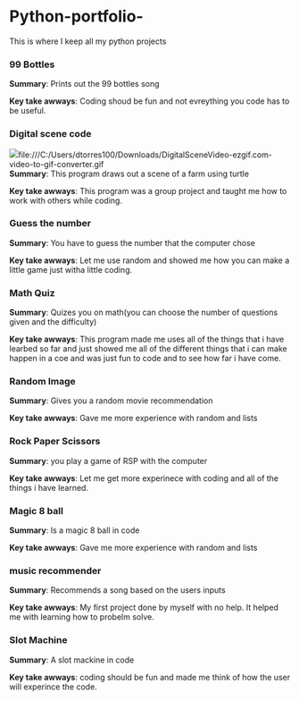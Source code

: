 # Python-portfolio-
This is where I keep all my python projects 


### 99 Bottles 
**Summary**: Prints out the 99 bottles song

**Key take awways**: Coding shoud be fun and not evreything you code has to be useful. 


### Digital scene code 
<img src="./assets/image.gif"/>file:///C:/Users/dtorres100/Downloads/DigitalSceneVideo-ezgif.com-video-to-gif-converter.gif  
**Summary**: This program draws out a scene of a farm using turtle

**Key take awways**: This program was a group project and taught me how to work with others while coding. 



### Guess the number 
**Summary**: You have to guess the number that the computer chose

**Key take awways**: Let me use random and showed me how you can make a little game just witha little coding. 



### Math Quiz 
**Summary**: Quizes you on math(you can choose the number of questions given and the difficulty)

**Key take awways**: This program made me uses all of the things that i have learbed so far and just showed me all of the different things that i can make happen in a coe and was just fun to code and to see how far i have come. 



### Random Image
**Summary**: Gives you a random movie recommendation

**Key take awways**: Gave me more experience with random and lists   



### Rock Paper Scissors 
**Summary**: you play a game of RSP with the computer

**Key take awways**: Let me get more experinece with coding and all of the things i have learned. 


### Magic 8 ball
**Summary**: Is a magic 8 ball in code

**Key take awways**: Gave me more experience with random and lists 



### music recommender
**Summary**: Recommends a song based on the users inputs

**Key take awways**: My first project done by myself with no help. It helped me with learning how to probelm solve.  



### Slot Machine
**Summary**: A slot mackine in code 

**Key take awways**: coding should be fun and made me think of how the user will experince the code. 
